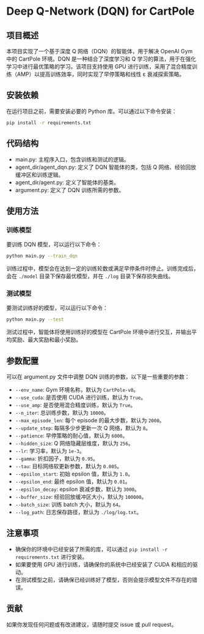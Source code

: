 # Deep Q-Network (DQN) for CartPole

## 项目概述

本项目实现了一个基于深度 Q 网络（DQN）的智能体，用于解决 OpenAI Gym 中的 CartPole 环境。DQN 是一种结合了深度学习和 Q 学习的算法，用于在强化学习中进行最优策略的学习。该项目支持使用 GPU 进行训练，采用了混合精度训练（AMP）以提高训练效率，同时实现了早停策略和线性 ε 衰减探索策略。

## 安装依赖

在运行项目之前，需要安装必要的 Python 库。可以通过以下命令安装：

```bash
pip install -r requirements.txt
```

## 代码结构

- main.py: 主程序入口，包含训练和测试的逻辑。
- agent_dir/agent_dqn.py: 定义了 DQN 智能体的类，包括 Q 网络、经验回放缓冲区和训练逻辑。
- agent_dir/agent.py: 定义了智能体的基类。
- argument.py: 定义了 DQN 训练所需的参数。

## 使用方法

### 训练模型

要训练 DQN 模型，可以运行以下命令：

```bash
python main.py --train_dqn
```

训练过程中，模型会在达到一定的训练轮数或满足早停条件时停止。训练完成后，会在 `./model` 目录下保存最优模型，并在 `./log` 目录下保存损失曲线。

### 测试模型

要测试训练好的模型，可以运行以下命令：

```bash
python main.py --test
```

测试过程中，智能体将使用训练好的模型在 CartPole 环境中进行交互，并输出平均奖励、最大奖励和最小奖励。

## 参数配置

可以在 argument.py 文件中调整 DQN 训练的参数，以下是一些重要的参数：

- `--env_name`: Gym 环境名称，默认为 `CartPole-v0`。
- `--use_cuda`: 是否使用 CUDA 进行训练，默认为 `True`。
- `--use_amp`: 是否使用混合精度训练，默认为 `True`。
- `--n_iter`: 总训练步数，默认为 `10000`。
- `--max_episode_len`: 每个 episode 的最大步数，默认为 `2000`。
- `--update_step`: 每隔多少步更新一次 Q 网络，默认为 `8`。
- `--patience`: 早停策略的耐心值，默认为 `6000`。
- `--hidden_size`: Q 网络隐藏层维度，默认为 `256`。
- `--lr`: 学习率，默认为 `1e-3`。
- `--gamma`: 折扣因子，默认为 `0.95`。
- `--tau`: 目标网络软更新参数，默认为 `0.005`。
- `--epsilon_start`: 初始 epsilon 值，默认为 `1.0`。
- `--epsilon_end`: 最终 epsilon 值，默认为 `0.01`。
- `--epsilon_decay`: epsilon 衰减步数，默认为 `3000`。
- `--buffer_size`: 经验回放缓冲区大小，默认为 `100000`。
- `--batch_size`: 训练 batch 大小，默认为 `64`。
- `--log_path`: 日志保存路径，默认为 `./log/log.txt`。

## 注意事项

- 确保你的环境中已经安装了所需的库，可以通过 `pip install -r requirements.txt` 进行安装。
- 如果要使用 GPU 进行训练，请确保你的系统中已经安装了 CUDA 和相应的驱动。
- 在测试模型之前，请确保已经训练好了模型，否则会提示模型文件不存在的错误。

## 贡献

如果你发现任何问题或有改进建议，请随时提交 issue 或 pull request。